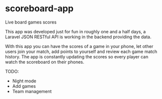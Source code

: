 # scoreboard-app
Live board games scores

This app was developed just for fun in roughly one and a half days, a Laravel JSON RESTful API is working in the backend providing the data.

With this app you can have the scores of a game in your phone, let other users join your match, add points to yourself and review each game match history.
The app is constantly updating the scores so every player can watch the scoreboard on their phones.

TODO:
+ Night mode
+ Add games
+ Team management
